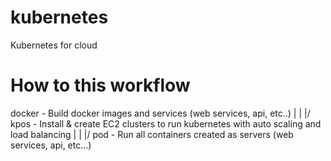 # kubernetes
Kubernetes for cloud


# How to this workflow

docker  - Build docker images and services (web services, api, etc..)
     |
     |
    \|/
kpos    - Install & create EC2 clusters to run kubernetes with auto scaling and load balancing
     |
     |
    \|/
pod     - Run all containers created as servers (web services, api, etc...)

